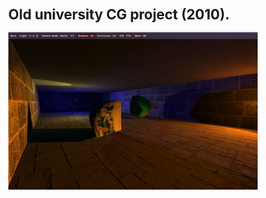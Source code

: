 # Old university CG project (2010).

![screenshot](https://raw.githubusercontent.com/Nercury/fractals-planets-shadows-cpp/master/screenshot.png)
